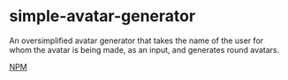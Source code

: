# simple-avatar-generator
An oversimplified avatar generator that takes the name of the user for whom the avatar is being made, as an input, and generates round avatars.

[NPM](https://www.npmjs.com/package/simple-avatar-generator)
